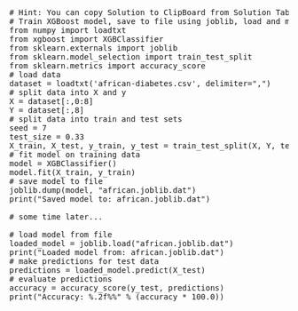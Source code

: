 <pre class="file" data-target="clipboard">
# Hint: You can copy Solution to ClipBoard from Solution Tab
# Train XGBoost model, save to file using joblib, load and make predictions
from numpy import loadtxt
from xgboost import XGBClassifier
from sklearn.externals import joblib
from sklearn.model_selection import train_test_split
from sklearn.metrics import accuracy_score
# load data
dataset = loadtxt('african-diabetes.csv', delimiter=",")
# split data into X and y
X = dataset[:,0:8]
Y = dataset[:,8]
# split data into train and test sets
seed = 7
test_size = 0.33
X_train, X_test, y_train, y_test = train_test_split(X, Y, test_size=test_size, random_state=seed)
# fit model on training data
model = XGBClassifier()
model.fit(X_train, y_train)
# save model to file
joblib.dump(model, "african.joblib.dat")
print("Saved model to: african.joblib.dat")

# some time later...

# load model from file
loaded_model = joblib.load("african.joblib.dat")
print("Loaded model from: african.joblib.dat")
# make predictions for test data
predictions = loaded_model.predict(X_test)
# evaluate predictions
accuracy = accuracy_score(y_test, predictions)
print("Accuracy: %.2f%%" % (accuracy * 100.0))


</pre>
